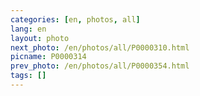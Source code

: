```yaml
---
categories: [en, photos, all]
lang: en
layout: photo
next_photo: /en/photos/all/P0000310.html
picname: P0000314
prev_photo: /en/photos/all/P0000354.html
tags: []
---
```

